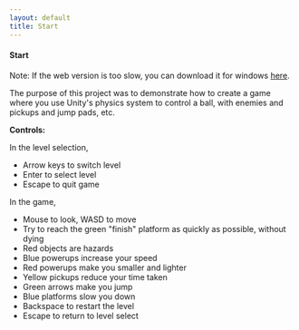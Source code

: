 ```yaml
---
layout: default
title: Start
---
```

#### Start

Note: If the web version is too slow, you can download it for windows [here](/assets/scripting-assets/Start/win.zip).

The purpose of this project was to demonstrate how to create a game where you use Unity's physics system to control a ball, with enemies and pickups and jump pads, etc. 

**Controls:**

In the level selection,

- Arrow keys to switch level
- Enter to select level
- Escape to quit game

In the game,

- Mouse to look, WASD to move
- Try to reach the green "finish" platform as quickly as possible, without dying
- Red objects are hazards
- Blue powerups increase your speed
- Red powerups make you smaller and lighter
- Yellow pickups reduce your time taken
- Green arrows make you jump
- Blue platforms slow you down
- Backspace to restart the level
- Escape to return to level select
